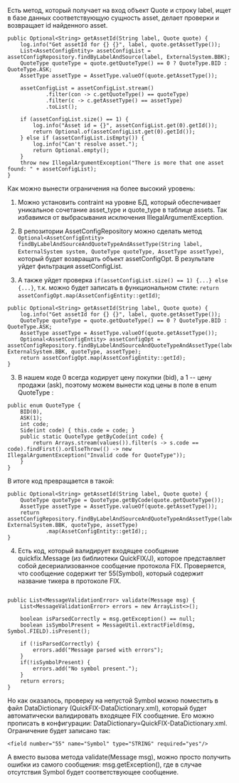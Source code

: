 Есть метод, который получает на вход объект Quote и строку label, ищет в базе данных соответствующую сущность asset, делает проверки и возвращает id найденного asset. 
```
public Optional<String> getAssetId(String label, Quote quote) {
    log.info("Get assetId for {} {}", label, quote.getAssetType());
    List<AssetConfigEntity> assetConfigList = assetConfigRepository.findByLabelAndSource(label, ExternalSystem.BBK);
    QuoteType quoteType = quote.getQuoteType() == 0 ? QuoteType.BID : QuoteType.ASK;
    AssetType assetType = AssetType.valueOf(quote.getAssetType());

    assetConfigList = assetConfigList.stream()
            .filter(con -> c.getQuoteType() == quoteType)
            .filter(c -> c.getAssetType() == assetType)
            .toList();

    if (assetConfigList.size() == 1) {
        log.info("Asset id = {}", assetConfigList.get(0).getId());
        return Optional.of(assetConfigList.get(0).getId());
    } else if (assetConfigList.isEmpty()) {
        log.info("Can't resolve asset.");
        return Optional.empty();
    }
    throw new IllegalArgumentException("There is more that one asset found: " + assetConfigList);
}
```
Как можно вынести ограничения на более высокий уровень:

1. Можно установить contraint на уровне БД, который обеспечивает уникальное сочетание asset_type и quote_type в таблице assets.
   Так избавимся от выбрасывания исключения IllegalArgumentException.

2. В репозитории AssetConfigRepository можно сделать метод `Optional<AssetConfigEntity> findByLabelAndSourceAndQuoteTypeAndAssetType(String label, ExternalSystem system, QuoteType quoteType, AssetType assetType)`, который будет возвращать объект assetConfigOpt. В результате уйдет фильтрация assetConfigList.
3. А также уйдет проверка `if(assetConfigList.size() == 1) {...} else {...}`, т.к. можно будет записать в функциональном стиле: `return assetConfigOpt.map(AssetConfigEntity::getId)`;

```
public Optional<String> getAssetId(String label, Quote quote) {
    log.info("Get assetId for {} {}", label, quote.getAssetType());
    QuoteType quoteType = quote.getQuoteType() == 0 ? QuoteType.BID : QuoteType.ASK;
    AssetType assetType = AssetType.valueOf(quote.getAssetType());
    Optional<AssetConfigEntity> assetConfigOpt = assetConfigRepository.findByLabelAndSourceAndQuoteTypeAndAssetType(label, ExternalSystem.BBK, quoteType, assetType);
    return assetConfigOpt.map(AssetConfigEntity::getId);
}
```
3. В нашем коде 0 всегда кодирует цену покупки (bid), а 1 -- цену продажи (ask), поэтому можем вынести код цены в поле в enum QuoteType :
```
public enum QuoteType {
    BID(0),
    ASK(1);
    int code;
    Side(int code) { this.code = code; }
    public static QuoteType getByCode(int code) {
        return Arrays.stream(values()).filter(s -> s.code == code).findFirst().orElseThrow(() -> new IllegalArgumentException("Invalid code for QuoteType"));
    }
}
```
В итоге код превращается в такой:

```
public Optional<String> getAssetId(String label, Quote quote) {
    QuoteType quoteType = QuoteType.getByCode(quote.getQuoteType());
    AssetType assetType = AssetType.valueOf(quote.getAssetType());
    return assetConfigRepository.findByLabelAndSourceAndQuoteTypeAndAssetType(label, ExternalSystem.BBK, quoteType, assetType)
            .map(AssetConfigEntity::getId);;
}
```
4. Есть код, который валидирует входящее сообщение quickfix.Message (из библиотеки QuickFIX/J), которое представляет собой десериализованное сообщение протокола FIX. 
Проверяется, что сообщение содержит тег 55(Symbol), который содержит название тикера в протоколе FIX.
```

public List<MessageValidationError> validate(Message msg) {
    List<MessageValidationError> errors = new ArrayList<>();

    boolean isParsedCorrectly = msg.getException() == null;
    boolean isSymbolPresent = MessageUtil.extractField(msg, Symbol.FIELD).isPresent();

    if (!isParsedCorrectly) {
        errors.add("Message parsed with errors");
    }
    if(!isSymbolPresent) {
        errors.add("No symbol present.");
    }
    return errors;
}
```

Но как оказалось, проверку на непустой Symbol можно поместить в файл DataDictionary (QuickFIX-DataDictionary.xml), который будет автоматически валидировать входящее FIX сообщение.
Его можно прописать в конфигурации: DataDictionary=QuickFIX-DataDictionary.xml. 
Ограничение будет записано так:

`<field number="55" name="Symbol" type="STRING" required="yes"/>`

А вместо вызова метода validate(Message msg), можно просто получить ошибки из самого сообщения: msg.getException(), где в случае отсутствия Symbol будет соответствующее сообщение. 

